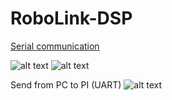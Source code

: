 # RoboLink-DSP

[Serial communication](http://eclipsesource.com/blogs/2012/10/17/serial-communication-in-java-with-raspberry-pi-and-rxtx/)

![alt text](http://eclipsesource.com/blogs/wp-content/uploads/2012/10/FTDI-to-RasPi.png "FTDI to PI")
![alt text](http://image.slidesharecdn.com/rpi-java8-uni-141123214849-conversion-gate02/95/raspberry-pi-with-java-8-73-638.jpg?cb=1416779506 "USB cable")

Send from PC to PI (UART)
![alt text](https://cdn.sparkfun.com/assets/3/3/e/9/b/521e9419757b7f6e778b4567.png "PC to PI")
